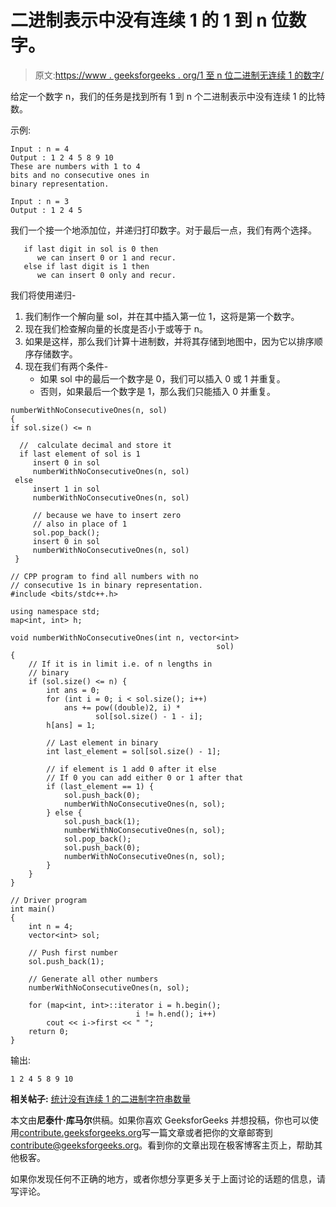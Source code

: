 # 二进制表示中没有连续 1 的 1 到 n 位数字。

> 原文:[https://www . geeksforgeeks . org/1 至 n 位二进制无连续 1 的数字/](https://www.geeksforgeeks.org/1-to-n-bit-numbers-with-no-consecutive-1s-in-binary-representation/)

给定一个数字 n，我们的任务是找到所有 1 到 n 个二进制表示中没有连续 1 的比特数。

示例:

```
Input : n = 4
Output : 1 2 4 5 8 9 10
These are numbers with 1 to 4
bits and no consecutive ones in
binary representation.

Input : n = 3
Output : 1 2 4 5

```

我们一个接一个地添加位，并递归打印数字。对于最后一点，我们有两个选择。

```
   if last digit in sol is 0 then
      we can insert 0 or 1 and recur. 
   else if last digit is 1 then
      we can insert 0 only and recur.

```

我们将使用递归-

1.  我们制作一个解向量 sol，并在其中插入第一位 1，这将是第一个数字。
2.  现在我们检查解向量的长度是否小于或等于 n。
3.  如果是这样，那么我们计算十进制数，并将其存储到地图中，因为它以排序顺序存储数字。
4.  现在我们有两个条件-
    *   如果 sol 中的最后一个数字是 0，我们可以插入 0 或 1 并重复。
    *   否则，如果最后一个数字是 1，那么我们只能插入 0 并重复。

```
numberWithNoConsecutiveOnes(n, sol)
{
if sol.size() <= n

  //  calculate decimal and store it
  if last element of sol is 1
     insert 0 in sol 
     numberWithNoConsecutiveOnes(n, sol)
 else
     insert 1 in sol
     numberWithNoConsecutiveOnes(n, sol)

     // because we have to insert zero 
     // also in place of 1
     sol.pop_back();
     insert 0 in sol
     numberWithNoConsecutiveOnes(n, sol)
 }

```

```
// CPP program to find all numbers with no
// consecutive 1s in binary representation.
#include <bits/stdc++.h>

using namespace std;
map<int, int> h;

void numberWithNoConsecutiveOnes(int n, vector<int> 
                                              sol)
{
    // If it is in limit i.e. of n lengths in 
    // binary
    if (sol.size() <= n) {
        int ans = 0;
        for (int i = 0; i < sol.size(); i++)
            ans += pow((double)2, i) * 
                   sol[sol.size() - 1 - i];
        h[ans] = 1;

        // Last element in binary
        int last_element = sol[sol.size() - 1];

        // if element is 1 add 0 after it else 
        // If 0 you can add either 0 or 1 after that
        if (last_element == 1) {
            sol.push_back(0);
            numberWithNoConsecutiveOnes(n, sol);
        } else {
            sol.push_back(1);
            numberWithNoConsecutiveOnes(n, sol);
            sol.pop_back();
            sol.push_back(0);
            numberWithNoConsecutiveOnes(n, sol);
        }
    }
}

// Driver program
int main()
{
    int n = 4;
    vector<int> sol;

    // Push first number
    sol.push_back(1);

    // Generate all other numbers
    numberWithNoConsecutiveOnes(n, sol);

    for (map<int, int>::iterator i = h.begin();
                            i != h.end(); i++)
        cout << i->first << " ";
    return 0;
}
```

输出:

```
1 2 4 5 8 9 10

```

**相关帖子:**
[统计没有连续 1 的二进制字符串数量](https://www.geeksforgeeks.org/count-number-binary-strings-without-consecutive-1s/)

本文由**尼泰什·库马尔**供稿。如果你喜欢 GeeksforGeeks 并想投稿，你也可以使用[contribute.geeksforgeeks.org](http://www.contribute.geeksforgeeks.org)写一篇文章或者把你的文章邮寄到 contribute@geeksforgeeks.org。看到你的文章出现在极客博客主页上，帮助其他极客。

如果你发现任何不正确的地方，或者你想分享更多关于上面讨论的话题的信息，请写评论。
